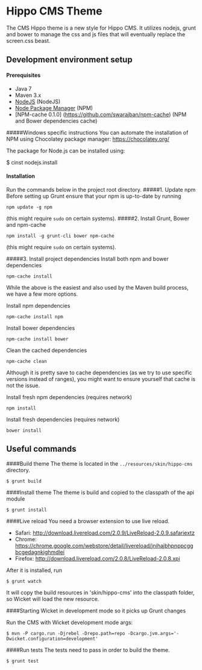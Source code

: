 Hippo CMS Theme
===========

The CMS Hippo theme is a new style for Hippo CMS. It utilizes nodejs, grunt and bower to manage the css and js
files that will eventually replace the screen.css beast.

## Development environment setup
#### Prerequisites

* Java 7
* Maven 3.x
* [NodeJS](https://nodejs.org/) (NodeJS)
* [Node Package Manager](https://npmjs.org/) (NPM)
* [NPM-cache 0.1.0] (https://github.com/swarajban/npm-cache) (NPM and Bower dependencies cache)

#####Windows specific instructions
You can automate the installation of NPM using Chocolatey package manager:
https://chocolatey.org/

The package for Node.js can be installed using:

  $ cinst nodejs.install

#### Installation
Run the commands below in the project root directory.
#####1. Update npm
Before setting up Grunt ensure that your npm is up-to-date by running

    npm update -g npm

(this might require `sudo` on certain systems).
#####2. Install Grunt, Bower and npm-cache

    npm install -g grunt-cli bower npm-cache

(this might require `sudo` on certain systems).

#####3. Install project dependencies
Install both npm and bower dependencies

    npm-cache install

While the above is the easiest and also used by the Maven build process, we have a few more options.

Install npm dependencies

    npm-cache install npm

Install bower dependencies

    npm-cache install bower

Clean the cached dependencies

    npm-cache clean

Although it is pretty save to cache dependencies (as we try to use specific versions instead of ranges), you might want
to ensure yourself that cache is not the issue.

Install fresh npm dependencies (requires network)

    npm install

Install fresh dependencies (requires network)

    bower install

## Useful commands

####Build theme
The theme is located in the `../resources/skin/hippo-cms` directory.

    $ grunt build

####Install theme
The theme is build and copied to the classpath of the api module

    $ grunt install

####Live reload
You need a browser extension to use live reload.

*   Safari: http://download.livereload.com/2.0.9/LiveReload-2.0.9.safariextz
*   Chrome: https://chrome.google.com/webstore/detail/livereload/jnihajbhpnppcggbcgedagnkighmdlei
*   Firefox: http://download.livereload.com/2.0.8/LiveReload-2.0.8.xpi

After it is installed, run

    $ grunt watch
    
It will copy the build resources in 'skin/hippo-cms' into the classpath folder, so Wicket will load the new resource.

####Starting Wicket in development mode so it picks up Grunt changes

Run the CMS with Wicket development mode args:

    $ mvn -P cargo.run -Djrebel -Drepo.path=repo -Dcargo.jvm.args='-Dwicket.configuration=development'


####Run tests
The tests need to pass in order to build the theme.

    $ grunt test

